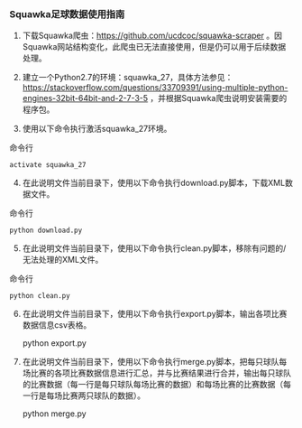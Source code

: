 ### Squawka足球数据使用指南

1. 下载Squawka爬虫：https://github.com/ucdcoc/squawka-scraper 。因Squawka网站结构变化，此爬虫已无法直接使用，但是仍可以用于后续数据处理。

2. 建立一个Python2.7的环境：squawka_27，具体方法参见：https://stackoverflow.com/questions/33709391/using-multiple-python-engines-32bit-64bit-and-2-7-3-5 ，并根据Squawka爬虫说明安装需要的程序包。

3. 使用以下命令执行激活squawka_27环境。

命令行

	activate squawka_27

4. 在此说明文件当前目录下，使用以下命令执行download.py脚本，下载XML数据文件。

命令行

    python download.py

5. 在此说明文件当前目录下，使用以下命令执行clean.py脚本，移除有问题的/无法处理的XML文件。

命令行

    python clean.py

6. 在此说明文件当前目录下，使用以下命令执行export.py脚本，输出各项比赛数据信息csv表格。

    python export.py

7.  在此说明文件当前目录下，使用以下命令执行merge.py脚本，把每只球队每场比赛的各项比赛数据信息进行汇总，并与比赛结果进行合并，输出每只球队的比赛数据（每一行是每只球队每场比赛的数据）和每场比赛的比赛数据（每一行是每场比赛两只球队的数据）。

    python merge.py
